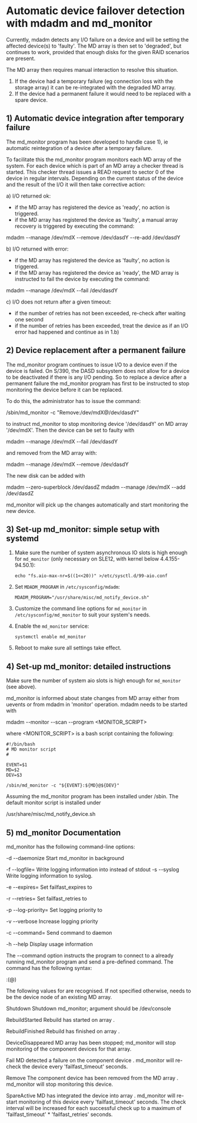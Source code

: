 
# Automatic device failover detection with mdadm and md_monitor

Currently, mdadm detects any I/O failure on a device and will be
setting the affected device(s) to 'faulty'. The MD array is then set
to 'degraded', but continues to work, provided that enough disks for
the given RAID scenarios are present.

The MD array then requires manual interaction to resolve this situation.
1) If the device had a temporary failure (eg connection loss with
   the storage array) it can be re-integrated with the degraded
   MD array.
2) If the device had a permanent failure it would need to be
   replaced with a spare device.

## 1) Automatic device integration after temporary failure

The md_monitor program has been developed to handle case 1), ie
automatic reintegration of a device after a temporary failure.

To facilitate this the md_monitor program monitors each MD array of
the system. For each device which is part of an MD array a checker
thread is started. This checker thread issues a READ request to
sector 0 of the device in regular intervals. Depending on the
current status of the device and the result of the I/O it will then
take corrective action:

a) I/O returned ok:
   - if the MD array has registered the device as 'ready', no
     action is triggered.
   - if the MD array has registered the device as 'faulty', a
     manual array recovery is triggered by executing the command:

  mdadm --manage /dev/mdX --remove /dev/dasdY --re-add /dev/dasdY

b) I/O returned with error:
   - if the MD array has registered the device as 'faulty', no
     action is triggered.
   - if the MD array has registered the device as 'ready', the
     MD array is instructed to fail the device by executing the
     command:

 mdadm --manage /dev/mdX --fail /dev/dasdY

c) I/O does not return after a given timeout:
   - if the number of retries has not been exceeded, re-check
     after waiting one second
   - if the number of retries has been exceeded, treat the
     device as if an I/O error had happened and continue
     as in 1.b)

## 2) Device replacement after a permanent failure

The md_monitor program continues to issue I/O to a device even if
the device is failed. On S/390, the DASD subsystem does not allow
for a device to be deactivated if there is any I/O pending.
So to replace a device after a permanent failure the md_monitor
program has first to be instructed to stop monitoring the device
before it can be replaced.

To do this, the administrator has to issue the command:

/sbin/md_monitor -c "Remove:/dev/mdX@/dev/dasdY"

to instruct md_monitor to stop monitoring device '/dev/dasdY' on MD
array '/dev/mdX'. Then the device can be set to faulty with

mdadm --manage /dev/mdX --fail /dev/dasdY

and removed from the MD array with:

mdadm --manage /dev/mdX --remove /dev/dasdY

The new disk can be added with

mdadm --zero-superblock /dev/dasdZ
mdadm --manage /dev/mdX --add /dev/dasdZ

md_monitor will pick up the changes automatically and start
monitoring the new device.


## 3) Set-up md_monitor: simple setup with systemd

 1. Make sure the number of system asynchronous IO slots is high enough for
`md_monitor` (only necessary on SLE12, with kernel below 4.4.155-94.50.1):

        echo "fs.aio-max-nr=$((1<<20))" >/etc/sysctl.d/99-aio.conf

 2. Set `MDADM_PROGRAM` in `/etc/sysconfig/mdadm`:

        MDADM_PROGRAM="/usr/share/misc/md_notify_device.sh"

 3. Customize the command line options for `md_monitor` in
`/etc/sysconfig/md_monitor` to suit your system's needs.

 4. Enable the `md_monitor` service:

        systemctl enable md_monitor

 5. Reboot to make sure all settings take effect.

## 4) Set-up md_monitor: detailed instructions

Make sure the number of system aio slots is high enough for `md_monitor` (see above).

md_monitor is informed about state changes from MD array either from
uevents or from mdadm in 'monitor' operation.
mdadm needs to be started with

mdadm --monitor --scan --program <MONITOR_SCRIPT>

where <MONITOR_SCRIPT> is a bash script containing the following:

    #!/bin/bash
    # MD monitor script
    #
    
    EVENT=$1
    MD=$2
    DEV=$3
    
    /sbin/md_monitor -c "${EVENT}:${MD}@${DEV}"

Assuming the md_monitor program has been installed under /sbin.
The default monitor script is installed under

/usr/share/misc/md_notify_device.sh


## 5) md_monitor Documentation

md_monitor has the following command-line options:

-d
--daemonize   Start md_monitor in background

-f <file>
--logfile=<file>	Write logging information into <file>
			instead of stdout
-s
--syslog		Write logging information to syslog.

-e <num>
--expires=<num>		Set failfast_expires to <num>

-r <num>
--retries=<num>		Set failfast_retries to <num>

-p <prio>
--log-priority=<prio>	Set logging priority to <num>

-v
--verbose		Increase logging priority

-c <cmd>
--command=<cmd>		Send command <cmd> to daemon

-h
--help			Display usage information

The --command option instructs the program to connect to a already
running md_monitor program and send a pre-defined command. The command
has the following syntax:

<cmd>:<md>(@<dev>)

The following values for <cmd> are recognised. If not specified
otherwise, <md> needs to be the device node of an existing MD array.

Shutdown      	     Shutdown md_monitor;
		     <md> argument should be /dev/console

RebuildStarted	     Rebuild has started on array <md>.

RebuildFinished	     Rebuild has finished on array <md>.

DeviceDisappeared    MD array has been stopped; md_monitor will stop
		     monitoring of the component devices for that
		     array.

Fail		     MD detected a failure on the component
		     device <dev>. md_monitor will re-check the device
		     every 'failfast_timeout' seconds.

Remove		     The component device <dev> has been removed
		     from the MD array <md>. md_monitor will stop
		     monitoring this device.

SpareActive	     MD has integrated the device <dev> into array
		     <md>. md_monitor will re-start monitoring of
		     this device every 'failfast_timeout' seconds.
		     The check interval will be increased for each
		     successful check up to a maximum of
		     'failfast_timeout' * 'failfast_retries' seconds.

	

		
